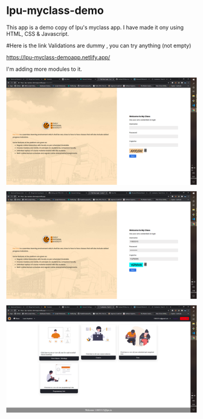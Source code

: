 # lpu-myclass-demo

This app is a demo copy of lpu's myclass app. I have made it ony using HTML, CSS & Javascript. 

#Here is the link 
Validations are dummy , you can try anything (not empty)

https://lpu-myclass-demoapp.netlify.app/

I'm adding more modules to it.

![Image 1](https://github.com/Subhash703/lpu-myclass-demo/blob/master/img/img1.png)

![Image 2](https://github.com/Subhash703/lpu-myclass-demo/blob/master/img/img3.png)

![Image 3](https://github.com/Subhash703/lpu-myclass-demo/blob/master/img/img2.png)
